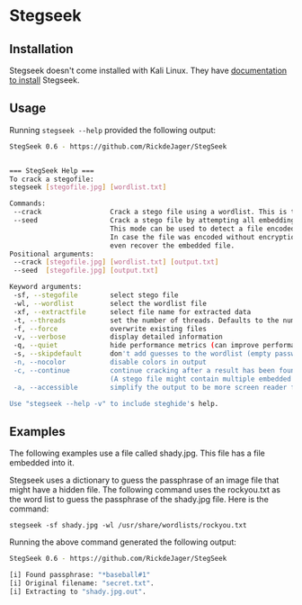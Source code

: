 # Stegseek

## Installation

Stegseek doesn't come installed with Kali Linux. They have [documentation to install](https://github.com/RickdeJager/stegseek?tab=readme-ov-file#wrench-installation) Stegseek.

## Usage

Running `stegseek --help` provided the following output:

```bash
StegSeek 0.6 - https://github.com/RickdeJager/StegSeek


=== StegSeek Help ===
To crack a stegofile:
stegseek [stegofile.jpg] [wordlist.txt]

Commands:
 --crack                 Crack a stego file using a wordlist. This is the default mode.
 --seed                  Crack a stego file by attempting all embedding patterns.
                         This mode can be used to detect a file encoded by steghide.
                         In case the file was encoded without encryption, this mode will
                         even recover the embedded file.
Positional arguments:
 --crack [stegofile.jpg] [wordlist.txt] [output.txt]
 --seed  [stegofile.jpg] [output.txt]

Keyword arguments:
 -sf, --stegofile        select stego file
 -wl, --wordlist         select the wordlist file
 -xf, --extractfile      select file name for extracted data
 -t, --threads           set the number of threads. Defaults to the number of cores.
 -f, --force             overwrite existing files
 -v, --verbose           display detailed information
 -q, --quiet             hide performance metrics (can improve performance)
 -s, --skipdefault       don't add guesses to the wordlist (empty password, filename, ...)
 -n, --nocolor           disable colors in output
 -c, --continue          continue cracking after a result has been found.
                         (A stego file might contain multiple embedded files)
 -a, --accessible        simplify the output to be more screen reader friendly

Use "stegseek --help -v" to include steghide's help.
```

## Examples

The following examples use a file called shady.jpg. This file has a file embedded into it.

Stegseek uses a dictionary to guess the passphrase of an image file that might have a hidden file. The following command uses the rockyou.txt as the word list to guess the passphrase of the shady.jpg file. Here is the command:

`stegseek -sf shady.jpg -wl /usr/share/wordlists/rockyou.txt`

Running the above command generated the following output:

```bash
StegSeek 0.6 - https://github.com/RickdeJager/StegSeek

[i] Found passphrase: "*baseball#1"
[i] Original filename: "secret.txt".
[i] Extracting to "shady.jpg.out".
```
